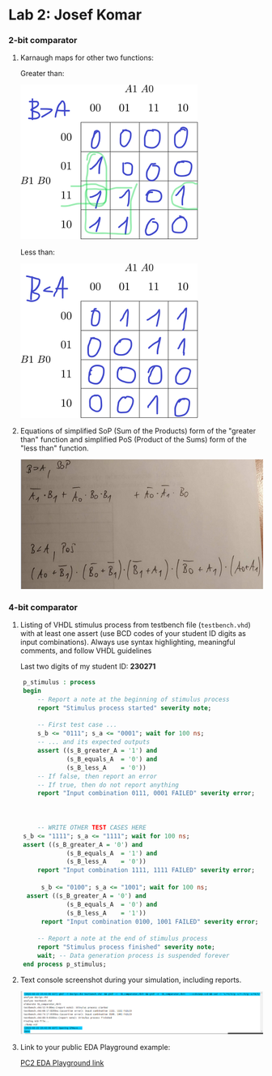 # Lab 2: Josef Komar

### 2-bit comparator

1. Karnaugh maps for other two functions:

   Greater than:

   ![K-maps](images/kmap_BgreaterA.png)

   Less than:

   ![K-maps](images/kmap_BlessA.png)

2. Equations of simplified SoP (Sum of the Products) form of the "greater than" function and simplified PoS (Product of the Sums) form of the "less than" function.

   ![Logic functions](images/comparator.png)

### 4-bit comparator

1. Listing of VHDL stimulus process from testbench file (`testbench.vhd`) with at least one assert (use BCD codes of your student ID digits as input combinations). Always use syntax highlighting, meaningful comments, and follow VHDL guidelines

   Last two digits of my student ID: **230271**

```vhdl
    p_stimulus : process
    begin
        -- Report a note at the beginning of stimulus process
        report "Stimulus process started" severity note;

        -- First test case ...
        s_b <= "0111"; s_a <= "0001"; wait for 100 ns;
        -- ... and its expected outputs
        assert ((s_B_greater_A = '1') and
                (s_B_equals_A  = '0') and
                (s_B_less_A    = '0'))
        -- If false, then report an error
        -- If true, then do not report anything
        report "Input combination 0111, 0001 FAILED" severity error;



        -- WRITE OTHER TEST CASES HERE
	s_b <= "1111"; s_a <= "1111"; wait for 100 ns;
	assert ((s_B_greater_A = '0') and
                (s_B_equals_A  = '1') and
                (s_B_less_A    = '0'))
        report "Input combination 1111, 1111 FAILED" severity error;  
         
         s_b <= "0100"; s_a <= "1001"; wait for 100 ns;
	 assert ((s_B_greater_A = '0') and
                (s_B_equals_A  = '0') and
                (s_B_less_A    = '1'))
         report "Input combination 0100, 1001 FAILED" severity error;

        -- Report a note at the end of stimulus process
        report "Stimulus process finished" severity note;
        wait; -- Data generation process is suspended forever
    end process p_stimulus;
```

2. Text console screenshot during your simulation, including reports.

   ![console](images/textconsole.png)

3. Link to your public EDA Playground example:

   [PC2 EDA Playground link](https://www.edaplayground.com/x/D92c)
